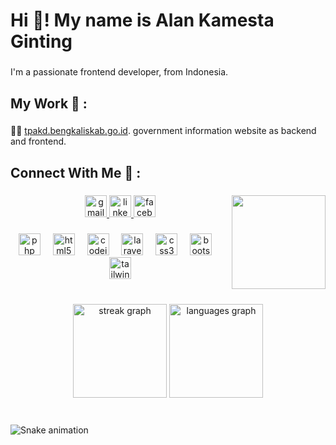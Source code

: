<h1 align="left">Hi 👋! My name is Alan Kamesta Ginting</h2>

###

<p align="left">I'm a  passionate frontend developer, from Indonesia.</p>

###

<h2 align="left">My Work 🤝 :</h2>

###

<p align="left">🧑‍💻 <a href="https://tpakd.bengkaliskab.go.id/" data-target="_blank">tpakd.bengkaliskab.go.id</a>. government information website as backend and frontend.</p>

###

<h2 align="left">Connect With Me 🔗 :</h2>


###

<img align="right" height="150" src="https://i.imgflip.com/65efzo.gif"  />

###

<div align="center">
  <a href="alankamesta.ginting@gmail.com" target="_blank">
    <img src="https://img.shields.io/static/v1?message=Gmail&logo=gmail&label=&color=D14836&logoColor=white&labelColor=&style=for-the-badge" height="35" alt="gmail logo"  />
  </a>
  <a href="https://www.linkedin.com/in/alankamestaginting/" target="_blank">
    <img src="https://img.shields.io/static/v1?message=LinkedIn&logo=linkedin&label=&color=0077B5&logoColor=white&labelColor=&style=for-the-badge" height="35" alt="linkedin logo"  />
  </a>
  <a href="https://www.facebook.com/alankamesta/" target="_blank">
    <img src="https://img.shields.io/static/v1?message=Facebook&logo=facebook&label=&color=1877F2&logoColor=white&labelColor=&style=for-the-badge" height="35" alt="facebook logo"  />
  </a>
</div>

###
<div align="center">
  <img src="https://skillicons.dev/icons?i=php" height="35" alt="php logo"  />
  <img width="12" />
  <img src="https://skillicons.dev/icons?i=html" height="35" alt="html5 logo"  />
  <img width="12" />
  <img src="https://cdn.jsdelivr.net/gh/devicons/devicon/icons/codeigniter/codeigniter-plain.svg" height="35" alt="codeigniter logo"  />
  <img width="12" />
  <img src="https://skillicons.dev/icons?i=laravel" height="35" alt="laravel logo"  />
  <img width="12" />
  <img src="https://skillicons.dev/icons?i=css" height="35" alt="css3 logo"  />
  <img width="12" />
  <img src="https://cdn.jsdelivr.net/gh/devicons/devicon/icons/bootstrap/bootstrap-original.svg" height="35" alt="bootstrap logo"  />
  <img width="12" />
  <img src="https://skillicons.dev/icons?i=tailwind" height="35" alt="tailwindcss logo"  />
</div>

###
<br clear="both">

<div align="center">
  <img src="https://streak-stats.demolab.com?user=Alana1252&locale=en&mode=weekly&theme=rose_pine&hide_border=false&border_radius=5" height="150" alt="streak graph"  />
  <img src="https://github-readme-stats.vercel.app/api/top-langs?username=Alana1252&locale=en&hide_title=false&layout=compact&card_width=320&langs_count=6&theme=rose_pine&hide_border=false" height="150" alt="languages graph"  />
</div>

###
<br clear="both">

<img src="https://raw.githubusercontent.com/maurodesouza/maurodesouza/output/snake.svg" alt="Snake animation" />

###
